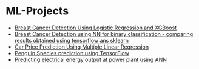 # ML-Projects

- [Breast Cancer Detection Using Logistic Regression and XGBoost](https://github.com/tharika01/ML-Projects/tree/main/Breast%20Cancer%20Prediction%20using%20logistic%20regression)
- [Breast Cancer Detection using NN for binary classification
      -  comparing results obtained using tensorflow ans sklearn](https://github.com/tharika01/ML-Projects/blob/main/binary_classification(breast_cancer_dataset)_using_tensorflow_and_sklearn.ipynb)
- [Car Price Prediction Using Multiple Linear Regression](https://github.com/tharika01/ML-Projects/tree/main/Car%20Price%20Prediction)
- [Penguin Species prediction using TensorFlow](https://github.com/tharika01/ML-Projects/tree/main/Penguin%20Species%20prediction)
- [Predicting electrical energy output at power plant using ANN](https://github.com/tharika01/ML-Projects/tree/main/Predicting%20electrical%20energy%20output%20at%20power%20plant%20using%20ANN)
